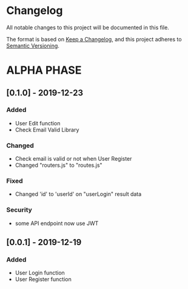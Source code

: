 # Changelog
All notable changes to this project will be documented in this file.

The format is based on [Keep a Changelog](https://keepachangelog.com/en/1.0.0/),
and this project adheres to [Semantic Versioning](https://semver.org/spec/v2.0.0.html).

# ALPHA PHASE
## [0.1.0] - 2019-12-23
### Added
- User Edit function
- Check Email Valid Library

### Changed
- Check email is valid or not when User Register
- Changed "routers.js" to "routes.js"

### Fixed
- Changed 'id' to 'userId' on "userLogin" result data

### Security
- some API endpoint now use JWT

## [0.0.1] - 2019-12-19
### Added
- User Login function
- User Register function